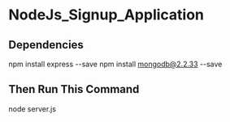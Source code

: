 # NodeJs_Signup_Application

Dependencies 
----------------
npm install express --save
npm install mongodb@2.2.33 --save


Then Run This Command 
-----------------------
node server.js
